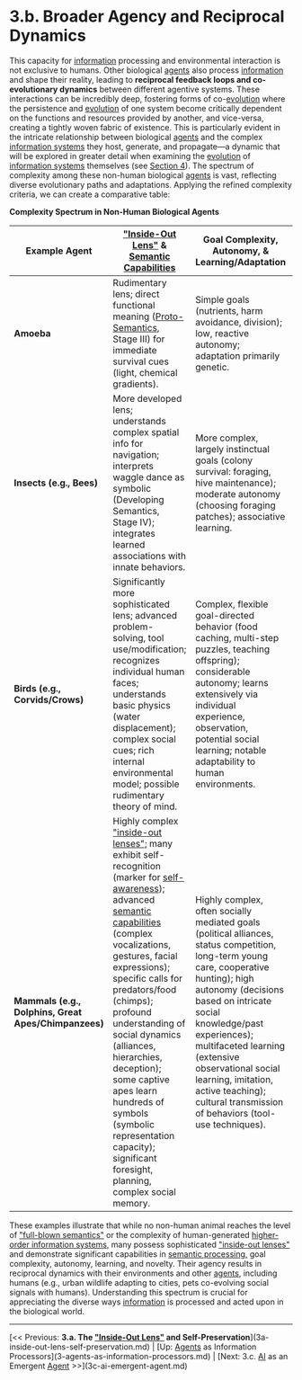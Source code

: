 # 3.b. Broader Agency and Reciprocal Dynamics

This capacity for [information](../glossary.md#information) processing and environmental interaction is not exclusive to humans. Other biological [agents](../glossary.md#agent) also process [information](../glossary.md#information) and shape their reality, leading to **reciprocal feedback loops and co-evolutionary dynamics** between different agentive systems. These interactions can be incredibly deep, fostering forms of co-[evolution](../glossary.md#evolution) where the persistence and [evolution](../glossary.md#evolution) of one system become critically dependent on the functions and resources provided by another, and vice-versa, creating a tightly woven fabric of existence. This is particularly evident in the intricate relationship between biological [agents](../glossary.md#agent) and the complex [information systems](../glossary.md#information-system) they host, generate, and propagate—a dynamic that will be explored in greater detail when examining the [evolution](../glossary.md#evolution) of [information systems](../glossary.md#information-system) themselves (see [Section 4](../04-information-systems/4-information-systems.md)). The spectrum of complexity among these non-human biological [agents](../glossary.md#agent) is vast, reflecting diverse evolutionary paths and adaptations. Applying the refined complexity criteria, we can create a comparative table:

**Complexity Spectrum in Non-Human Biological Agents**

| Example Agent | ["Inside-Out Lens"](../glossary.md#inside-out-lens) & [Semantic Capabilities](../glossary.md#semantic-information) | Goal Complexity, Autonomy, & Learning/Adaptation | Novelty & Interaction with Info Systems |
| --- | --- | --- | --- |
| **Amoeba** | Rudimentary lens; direct functional meaning ([Proto-Semantics](../glossary.md#proto-semantics), Stage III) for immediate survival cues (light, chemical gradients). | Simple goals (nutrients, harm avoidance, division); low, reactive autonomy; adaptation primarily genetic. | Novelty mainly via genetic mutation; no interaction with complex info systems. |
| **Insects (e.g., Bees)** | More developed lens; understands complex spatial info for navigation; interprets waggle dance as symbolic (Developing Semantics, Stage IV); integrates learned associations with innate behaviors. | More complex, largely instinctual goals (colony survival: foraging, hive maintenance); moderate autonomy (choosing foraging patches); associative learning. | Limited behavioral novelty (can adapt foraging to new flowers); interacts via innate responses to cues & structured communication (waggle dance). |
| **Birds (e.g., Corvids/Crows)** | Significantly more sophisticated lens; advanced problem-solving, tool use/modification; recognizes individual human faces; understands basic physics (water displacement); complex social cues; rich internal environmental model; possible rudimentary theory of mind. | Complex, flexible goal-directed behavior (food caching, multi-step puzzles, teaching offspring); considerable autonomy; learns extensively via individual experience, observation, potential social learning; notable adaptability to human environments. | Renowned for innovative problem-solving & behavioral flexibility (e.g., New Caledonian crows manufacturing/designing tools); interacts with complex environmental [information](../glossary.md#information) & simple signaling systems. |
| **Mammals (e.g., Dolphins, Great Apes/Chimpanzees)** | Highly complex ["inside-out lenses";](../glossary.md#inside-out-lens) many exhibit self-recognition (marker for [self-awareness](../glossary.md#self-awareness)); advanced [semantic capabilities](../glossary.md#semantic-information) (complex vocalizations, gestures, facial expressions); specific calls for predators/food (chimps); profound understanding of social dynamics (alliances, hierarchies, deception); some captive apes learn hundreds of symbols (symbolic representation capacity); significant foresight, planning, complex social memory. | Highly complex, often socially mediated goals (political alliances, status competition, long-term young care, cooperative hunting); high autonomy (decisions based on intricate social knowledge/past experiences); multifaceted learning (extensive observational social learning, imitation, active teaching); cultural transmission of behaviors (tool-use techniques). | High capacity for novelty (diverse/region-specific tool use, innovative hunting, complex social maneuvers); engage with sophisticated social signaling systems; can learn/use human-devised symbolic systems to a degree; do not naturally create [higher-order symbolic info systems](../glossary.md#higher-order-information-system) like human language. |

These examples illustrate that while no non-human animal reaches the level of ["full-blown semantics"](../glossary.md#full-blown-semantics) or the complexity of human-generated [higher-order information systems,](../glossary.md#higher-order-information-system) many possess sophisticated ["inside-out lenses"](../glossary.md#inside-out-lens) and demonstrate significant capabilities in [semantic processing,](../glossary.md#semantic-information) goal complexity, autonomy, learning, and novelty. Their agency results in reciprocal dynamics with their environments and other [agents](../glossary.md#agent), including humans (e.g., urban wildlife adapting to cities, pets co-evolving social signals with humans). Understanding this spectrum is crucial for appreciating the diverse ways [information](../glossary.md#information) is processed and acted upon in the biological world.

---
[<< Previous: **3.a. The ["Inside-Out Lens"](../glossary.md#inside-out-lens) and Self-Preservation**](3a-inside-out-lens-self-preservation.md) | [Up: [Agents](../glossary.md#agent) as Information Processors](3-agents-as-information-processors.md) | [Next: 3.c. [AI](../glossary.md#artificial-intelligence) as an Emergent [Agent](../glossary.md#agent) >>](3c-ai-emergent-agent.md)
